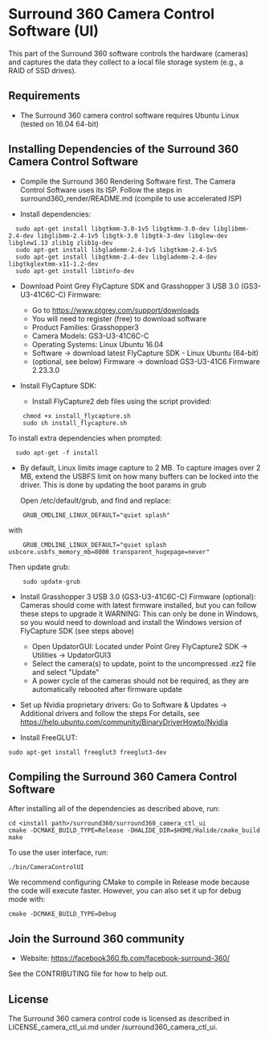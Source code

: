 # Surround 360 Camera Control Software (UI)

This part of the Surround 360 software controls the hardware (cameras) and captures the data they collect to a local file storage system (e.g., a RAID of SSD drives).

## Requirements

* The Surround 360 camera control software requires Ubuntu Linux (tested on 16.04 64-bit)

## Installing Dependencies of the Surround 360 Camera Control Software

* Compile the Surround 360 Rendering Software first. The Camera Control Software uses its ISP. Follow the steps in surround360_render/README.md (compile to use accelerated ISP)

* Install dependencies:
```
  sudo apt-get install libgtkmm-3.0-1v5 libgtkmm-3.0-dev libglibmm-2.4-dev libglibmm-2.4-1v5 libgtk-3.0 libgtk-3-dev libglew-dev libglew1.13 zlib1g zlib1g-dev
  sudo apt-get install libglademm-2.4-1v5 libgtkmm-2.4-1v5
  sudo apt-get install libgtkmm-2.4-dev libglademm-2.4-dev libgtkglextmm-x11-1.2-dev
  sudo apt-get install libtinfo-dev
```

* Download Point Grey FlyCapture SDK and Grasshopper 3 USB 3.0 (GS3-U3-41C6C-C) Firmware:
  * Go to https://www.ptgrey.com/support/downloads
  * You will need to register (free) to download software
  * Product Families: Grasshopper3
  * Camera Models: GS3-U3-41C6C-C
  * Operating Systems: Linux Ubuntu 16.04
  * Software -> download latest FlyCapture SDK - Linux Ubuntu (64-bit)
  * (optional, see below) Firmware -> download GS3-U3-41C6 Firmware 2.23.3.0

* Install FlyCapture SDK:
  * Install FlyCapture2 deb files using the script provided:
```
    chmod +x install_flycapture.sh
    sudo sh install_flycapture.sh
```

To install extra dependencies when prompted:
```
  sudo apt-get -f install
```

  * By default, Linux limits image capture to 2 MB. To capture images over 2 MB,
    extend the USBFS limit on how many buffers can be locked into the driver.
    This is done by updating the boot params in grub

    Open /etc/default/grub, and find and replace:
```
    GRUB_CMDLINE_LINUX_DEFAULT="quiet splash"
```
with
```
    GRUB_CMDLINE_LINUX_DEFAULT="quiet splash usbcore.usbfs_memory_mb=8000 transparent_hugepage=never"
```
Then update grub:
```
    sudo update-grub
```

* Install Grasshopper 3 USB 3.0 (GS3-U3-41C6C-C) Firmware (optional):
  Cameras should come with latest firmware installed, but you can follow these
  steps to upgrade it
  WARNING: This can only be done in Windows, so you would need to download and
  install the Windows version of FlyCapture SDK (see steps above)
  * Open UpdatorGUI:
    Located under Point Grey FlyCapture2 SDK -> Utilities -> UpdatorGUI3
  * Select the camera(s) to update, point to the uncompressed .ez2 file and select "Update"
  * A power cycle of the cameras should not be required, as they are automatically rebooted after firmware update

* Set up Nvidia proprietary drivers:
  Go to Software & Updates -> Additional drivers and follow the steps
  For details, see https://help.ubuntu.com/community/BinaryDriverHowto/Nvidia

* Install FreeGLUT:
```
sudo apt-get install freeglut3 freeglut3-dev
```

## Compiling the Surround 360 Camera Control Software

After installing all of the dependencies as described above, run:
```
cd <install path>/surround360/surround360_camera_ctl_ui
cmake -DCMAKE_BUILD_TYPE=Release -DHALIDE_DIR=$HOME/Halide/cmake_build
make
```

To use the user interface, run:
```
./bin/CameraControlUI
```

We recommend configuring CMake to compile in Release mode because the code will execute faster. However, you can also set it up for debug mode with:
```
cmake -DCMAKE_BUILD_TYPE=Debug
```

## Join the Surround 360 community

* Website: https://facebook360.fb.com/facebook-surround-360/

See the CONTRIBUTING file for how to help out.

## License

The Surround 360 camera control code is licensed as described in LICENSE_camera_ctl_ui.md under /surround360_camera_ctl_ui.
